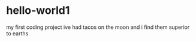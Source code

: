 # hello-world1
my first coding project
ive had tacos on the moon and i find them superior to earths
